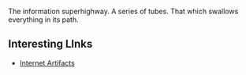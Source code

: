 The information superhighway.  A series of tubes. That which swallows everything in its path.

## Interesting LInks

- [Internet Artifacts](https://neal.fun/internet-artifacts/)